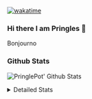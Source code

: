 [![wakatime](https://wakatime.com/badge/user/abd317df-612e-44b4-8787-15db7b574b2f.svg)](https://wakatime.com/@abd317df-612e-44b4-8787-15db7b574b2f)
### Hi there I am Pringles 👋

Bonjourno

### Github Stats
![PringlePot' Github Stats](https://github-readme-stats.vercel.app/api?username=PringlePot&show_icons=true&theme=dark&count_private=true)

<details>
  <summary>Detailed Stats</summary>
    
<!--START_SECTION:waka-->
![Code Time](http://img.shields.io/badge/Code%20Time-510%20hrs%2055%20mins-blue)

![Profile Views](http://img.shields.io/badge/Profile%20Views-3-blue)

![Lines of code](https://img.shields.io/badge/From%20Hello%20World%20I%27ve%20Written-124%20Thousand%20lines%20of%20code-blue)

**🐱 My GitHub Data** 

> 🏆 324 Contributions in the Year 2022
 > 
> 📦 91.1 kB Used in GitHub's Storage 
 > 
> 🚫 Not Opted to Hire
 > 
> 📜 10 Public Repositories 
 > 
> 🔑 12 Private Repositories  
 > 
**I'm an Early 🐤** 

```text
🌞 Morning    148 commits    ████░░░░░░░░░░░░░░░░░░░░░   16.54% 
🌆 Daytime    360 commits    ██████████░░░░░░░░░░░░░░░   40.22% 
🌃 Evening    387 commits    ██████████░░░░░░░░░░░░░░░   43.24% 
🌙 Night      0 commits      ░░░░░░░░░░░░░░░░░░░░░░░░░   0.0%

```
📅 **I'm Most Productive on Sunday** 

```text
Monday       178 commits    █████░░░░░░░░░░░░░░░░░░░░   19.89% 
Tuesday      74 commits     ██░░░░░░░░░░░░░░░░░░░░░░░   8.27% 
Wednesday    91 commits     ██░░░░░░░░░░░░░░░░░░░░░░░   10.17% 
Thursday     129 commits    ███░░░░░░░░░░░░░░░░░░░░░░   14.41% 
Friday       76 commits     ██░░░░░░░░░░░░░░░░░░░░░░░   8.49% 
Saturday     154 commits    ████░░░░░░░░░░░░░░░░░░░░░   17.21% 
Sunday       193 commits    █████░░░░░░░░░░░░░░░░░░░░   21.56%

```


📊 **This Week I Spent My Time On** 

```text
⌚︎ Time Zone: Europe/Amsterdam

💬 Programming Languages: 
TypeScript               9 hrs 41 mins       █████████████████░░░░░░░░   68.73% 
Other                    2 hrs 10 mins       ███░░░░░░░░░░░░░░░░░░░░░░   15.39% 
CSS                      46 mins             █░░░░░░░░░░░░░░░░░░░░░░░░   5.51% 
Go                       26 mins             ░░░░░░░░░░░░░░░░░░░░░░░░░   3.13% 
Prisma                   16 mins             ░░░░░░░░░░░░░░░░░░░░░░░░░   1.95%

🔥 Editors: 
WebStorm                 11 hrs 9 mins       ███████████████████░░░░░░   79.17% 
VS Code                  2 hrs 27 mins       ████░░░░░░░░░░░░░░░░░░░░░   17.4% 
GoLand                   28 mins             ░░░░░░░░░░░░░░░░░░░░░░░░░   3.42%

🐱‍💻 Projects: 
rest_api                 4 hrs 13 mins       ███████░░░░░░░░░░░░░░░░░░   29.92% 
Frontend                 4 hrs               ███████░░░░░░░░░░░░░░░░░░   28.44% 
prisma-test              2 hrs 18 mins       ████░░░░░░░░░░░░░░░░░░░░░   16.34% 
Backend                  1 hr 55 mins        ███░░░░░░░░░░░░░░░░░░░░░░   13.64% 
editor                   1 hr 27 mins        ██░░░░░░░░░░░░░░░░░░░░░░░   10.3%

💻 Operating System: 
Windows                  14 hrs 5 mins       █████████████████████████   100.0%

```

**I Mostly Code in Java** 

```text
Java                     9 repos             ███████████░░░░░░░░░░░░░░   47.37% 
JavaScript               2 repos             ██░░░░░░░░░░░░░░░░░░░░░░░   10.53% 
TypeScript               2 repos             ██░░░░░░░░░░░░░░░░░░░░░░░   10.53% 
HTML                     2 repos             ██░░░░░░░░░░░░░░░░░░░░░░░   10.53% 
Python                   1 repo              █░░░░░░░░░░░░░░░░░░░░░░░░   5.26%

```


**Timeline**

![Chart not found](https://raw.githubusercontent.com/PringlePot/PringlePot/main/charts/bar_graph.png) 


 Last Updated on 12/05/2022 01:06:04 UTC
<!--END_SECTION:waka-->

</details>
